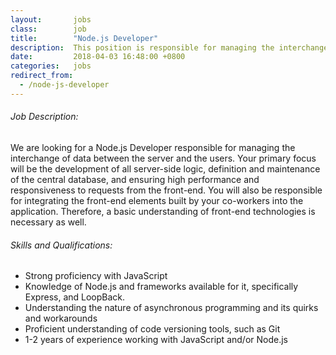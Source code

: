 ```yaml
---
layout:       jobs
class:        job
title:        "Node.js Developer"
description:  This position is responsible for managing the interchange of data between the server and the users.
date:         2018-04-03 16:48:00 +0800
categories:   jobs
redirect_from:
  - /node-js-developer
---
```

<!-- Do not leave new lines after each element. Elements after new lines will not be rendered. -->
<h6 class="-dark">Job Description:</h6>
<p>
  We are looking for a Node.js Developer responsible for managing the interchange of data between the server and the users. Your primary focus will be the development of all server-side logic, definition and maintenance of the central database, and ensuring high performance and responsiveness to requests from the front-end. You will also be responsible for integrating the front-end elements built by your co-workers into the application. Therefore, a basic understanding of front-end technologies is necessary as well.
</p>
<h6 class="-dark">Skills and Qualifications:</h6>
<ul>
  <li>
    Strong proficiency with JavaScript
  </li>
  <li>
    Knowledge of Node.js and frameworks available for it, specifically Express, and LoopBack.
  </li>
  <li>
    Understanding the nature of asynchronous programming and its quirks and workarounds
  </li>
  <li>
    Proficient understanding of code versioning tools, such as Git
  </li>
  <li>
    1-2 years of experience working with JavaScript and/or Node.js
  </li>
</ul>
